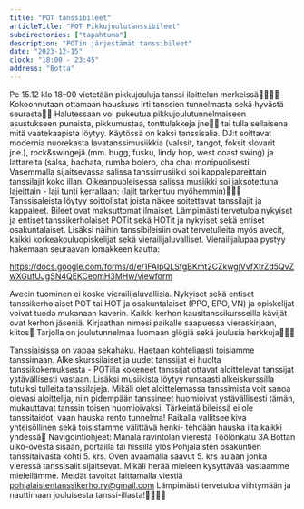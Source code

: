 ```yaml
---
title: "POT tanssibileet"
articleTitle: "POT Pikkujoulutanssibileet"
subdirectories: ["tapahtuma"]
description: "POTin järjestämät tanssibileet"
date: "2023-12-15"
clock: "18:00 - 23:45"
address: "Botta"
---
```


Pe 15.12 klo 18–00 vietetään pikkujouluja tanssi iloittelun merkeissä🎅🎄🎺🎷 Kokoonnutaan ottamaan hauskuus irti tanssien tunnelmasta sekä hyvästä seurasta💃🕺 Halutessaan voi pukeutua pikkujoulutunnelmaiseen asustukseen punaista, pikkumustaa, tonttulakkeja jne🎄🎅 tai tulla sellaisena mitä vaatekaapista löytyy.
Käytössä on kaksi tanssisalia. DJ:t soittavat modernia nuorekasta lavatanssimusiikkia (valssit, tangot, foksit slovarit jne.), rock&swingejä (mm. bugg, fusku, lindy hop, west coast swing) ja lattareita (salsa, bachata, rumba bolero, cha cha) monipuolisesti. Vasemmalla sijaitsevassa salissa tanssimusiikki soi kappalepareittain tanssilajit koko illan. Oikeanpuoleisessa salissa musiikki soi jaksotettuna lajeittain - laji tunti kerrallaan: (lajit tarkentuu myöhemmin)🎺🎷🎼 Tanssisaleista löytyy soittolistat joista näkee soitettavat tanssilajit ja kappaleet.
Bileet ovat maksuttomat ilmaiset. Lämpimästi tervetuloa nykyiset ja entiset tanssikerholaiset POTit sekä HOTit ja nykyiset sekä entiset osakuntalaiset. Lisäksi näihin tanssibileisiin ovat tervetulleita myös avecit, kaikki korkeakouluopiskelijat sekä vierailijaluvalliset.
Vierailijalupaa pystyy hakemaan seuraavan lomakkeen kautta:

https://docs.google.com/forms/d/e/1FAIpQLSfgBKmt2CZkwgjVvfXtrZd5QvZwXGufUJgSN4QEKCeomH3MHw/viewform

Avecin tuominen ei koske vierailijaluvallisia. Nykyiset sekä entiset tanssikerholaiset POT tai HOT ja osakuntalaiset (PPO, EPO, VN) ja opiskelijat voivat tuoda mukanaan kaverin. Kaikki kerhon kausitanssikursseilla kävijät ovat kerhon jäseniä. Kirjaathan nimesi paikalle saapuessa vieraskirjaan, kiitos🙂
Tarjolla on joulutunnelmaa luomaan glögiä sekä joulusia herkkuja🎉🎄🎅

Tanssiaisissa on vapaa sekahaku. Haetaan kohteliaasti toisiamme tanssimaan. Alkeiskurssilaiset ja uudet tanssijat ei huolta tanssikokemuksesta - POTilla kokeneet tanssijat ottavat aloittelevat tanssijat ystävällisesti vastaan. Lisäksi musiikista löytyy runsaasti alkeiskurssilla tutuiksi tulleita tanssilajeja. Mikäli olet aloittelemassa tanssimista voit sanoa olevasi aloittelija, niin pidempään tanssineet huomioivat ystävällisesti tämän, mukauttavat tanssin toisen huomioivaksi. Tärkeintä bileissä ei ole tanssitaidot, vaan hauska rento tunnelma! Paikalla vallitsee kiva yhteisöllinen sekä toisistamme välittävä henki- tehdään hauska ilta kaikki yhdessä🙂
Navigointiohjeet: Manala ravintolan vierestä Töölönkatu 3A Bottan ulko-ovesta sisään, portailla tai hissillä ylös Pohjalaisten osakuntien tanssitaivasta kohti 5. krs. Oven avaamalla saavut 5. krs aulaan jonka vieressä tanssisalit sijaitsevat.
Mikäli herää mieleen kysyttävää vastaamme mielellämme. Meidät tavoitat laittamalla viestiä pohjalaistentanssikerho.ry@gmail.com
Lämpimästi tervetuloa viihtymään ja nauttimaan jouluisesta tanssi-illasta!🎅🎄💃🕺
